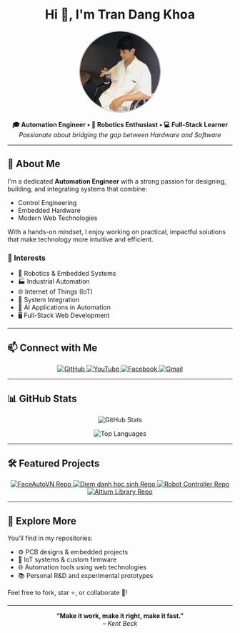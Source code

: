 <h1 align="center">Hi 👋, I'm Tran Dang Khoa</h1>

<p align="center">
  <img src="/assets/avt.png" width="180" style="border-radius:50%; border: 2px solid #ccc;" alt="Tran Dang Khoa Avatar" />
</p>

<p align="center">
  <strong>🎓 Automation Engineer • 🤖 Robotics Enthusiast • 💻 Full-Stack Learner</strong><br>
  <em>Passionate about bridging the gap between Hardware and Software</em>
</p>

---

## 🚀 About Me

I'm a dedicated **Automation Engineer** with a strong passion for designing, building, and integrating systems that combine:

* Control Engineering
* Embedded Hardware
* Modern Web Technologies

With a hands-on mindset, I enjoy working on practical, impactful solutions that make technology more intuitive and efficient.

### 🔧 Interests

* 🤖 Robotics & Embedded Systems
* 🏭 Industrial Automation
* 🌐 Internet of Things (IoT)
* 🔗 System Integration
* 🧠 AI Applications in Automation
* 🖥️ Full-Stack Web Development

---

## 📫 Connect with Me

<p align="center">
  <a href="https://github.com/CodeWithKhoa" target="_blank">
    <img src="https://img.shields.io/badge/GitHub-181717?style=for-the-badge&logo=github&logoColor=white" alt="GitHub" />
  </a>
  <a href="https://youtube.com/@codewithkhoa" target="_blank">
    <img src="https://img.shields.io/badge/YouTube-FF0000?style=for-the-badge&logo=youtube&logoColor=white" alt="YouTube" />
  </a>
  <a href="https://www.facebook.com/OfficialTranDangKhoa" target="_blank">
    <img src="https://img.shields.io/badge/Facebook-1877F2?style=for-the-badge&logo=facebook&logoColor=white" alt="Facebook" />
  </a>
  <a href="mailto:trandangkhoa31122006@gmail.com">
    <img src="https://img.shields.io/badge/Gmail-D14836?style=for-the-badge&logo=gmail&logoColor=white" alt="Gmail" />
  </a>
</p>

---

## 📊 GitHub Stats

<p align="center">
  <picture>
    <source media="(prefers-color-scheme: dark)" srcset="https://github-readme-stats.vercel.app/api?username=codewithkhoa&show_icons=true&theme=tokyonight">
    <source media="(prefers-color-scheme: light)" srcset="https://github-readme-stats.vercel.app/api?username=codewithkhoa&show_icons=true&theme=default">
    <img src="https://github-readme-stats.vercel.app/api?username=codewithkhoa&show_icons=true&theme=shadow_blue" alt="GitHub Stats" />
  </picture>
</p>

<p align="center">
  <picture>
    <source media="(prefers-color-scheme: dark)" srcset="https://github-readme-stats.vercel.app/api/top-langs/?username=codewithkhoa&layout=compact&theme=tokyonight&hide=css">
    <source media="(prefers-color-scheme: light)" srcset="https://github-readme-stats.vercel.app/api/top-langs/?username=codewithkhoa&layout=compact&theme=default&hide=css">
    <img src="https://github-readme-stats.vercel.app/api/top-langs/?username=codewithkhoa&layout=compact&theme=shadow_blue&hide=css" alt="Top Languages" />
  </picture>
</p>

---

## 🛠 Featured Projects

<p align="center">

  <a href="https://github.com/CodeWithKhoa/FaceAutoVN">
    <picture>
      <source srcset="https://github-readme-stats.vercel.app/api/pin/?username=codewithkhoa&repo=FaceAutoVN&theme=blue-green" media="(prefers-color-scheme: dark)" />
      <img src="https://github-readme-stats.vercel.app/api/pin/?username=codewithkhoa&repo=FaceAutoVN&theme=solarized-light" alt="FaceAutoVN Repo" />
    </picture>
  </a>

  <a href="https://github.com/codewithkhoa/Diem-danh-hoc-sinh-Face-ID-THPT">
    <picture>
      <source srcset="https://github-readme-stats.vercel.app/api/pin/?username=codewithkhoa&repo=Diem-danh-hoc-sinh-Face-ID-THPT&theme=blue-green" media="(prefers-color-scheme: dark)" />
      <img src="https://github-readme-stats.vercel.app/api/pin/?username=codewithkhoa&repo=Diem-danh-hoc-sinh-Face-ID-THPT&theme=solarized-light" alt="Diem danh hoc sinh Repo" />
    </picture>
  </a>

  <a href="https://github.com/codewithkhoa/Robot_Controller">
    <picture>
      <source srcset="https://github-readme-stats.vercel.app/api/pin/?username=codewithkhoa&repo=Robot_Controller&theme=blue-green" media="(prefers-color-scheme: dark)" />
      <img src="https://github-readme-stats.vercel.app/api/pin/?username=codewithkhoa&repo=Robot_Controller&theme=solarized-light" alt="Robot Controller Repo" />
    </picture>
  </a>

  <a href="https://github.com/codewithkhoa/Altium_Library">
    <picture>
      <source srcset="https://github-readme-stats.vercel.app/api/pin/?username=codewithkhoa&repo=Altium_Library&theme=blue-green" media="(prefers-color-scheme: dark)" />
      <img src="https://github-readme-stats.vercel.app/api/pin/?username=codewithkhoa&repo=Altium_Library&theme=solarized-light" alt="Altium Library Repo" />
    </picture>
  </a>

</p>


---

## 📁 Explore More

You’ll find in my repositories:

* ⚙️ PCB designs & embedded projects
* 🔋 IoT systems & custom firmware
* 🌐 Automation tools using web technologies
* 📚 Personal R\&D and experimental prototypes

Feel free to fork, star ⭐, or collaborate 🤝!

---

<p align="center">
  <strong>“Make it work, make it right, make it fast.”</strong><br>
  <em>– Kent Beck</em>
</p>
